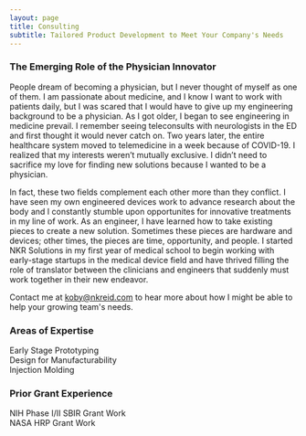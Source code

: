 ```yaml
---
layout: page
title: Consulting
subtitle: Tailored Product Development to Meet Your Company's Needs
--- 
```



### The Emerging Role of the Physician Innovator
People dream of becoming a physician, but I never thought of myself as one of them. I am passionate about medicine, and I know I want to work with patients daily, but I was scared that I would have to give up my engineering background to be a physician. As I got older, I began to see engineering in medicine prevail. I remember seeing teleconsults with neurologists in the ED and first thought it would never catch on. Two years later, the entire healthcare system moved to telemedicine in a week because of COVID-19. I realized that my interests weren’t mutually exclusive. I didn’t need to sacrifice my love for finding new solutions because I wanted to be a physician. 
 
In fact, these two fields complement each other more than they conflict. I have seen my own engineered devices work to advance research about the body and I constantly stumble upon opportunites for innovative treatments in my line of work. As an engineer, I have learned how to take existing pieces to create a new solution. Sometimes these pieces are hardware and devices; other times, the pieces are time, opportunity, and people. I started NKR Solutions in my first year of medical school to begin working with early-stage startups in the medical device field and have thrived filling the role of translator between the clinicians and engineers that suddenly must work together in their new endeavor. 
 
Contact me at koby@nkreid.com to hear more about how I might be able to help your growing team's needs. 

### Areas of Expertise
Early Stage Prototyping <br>
Design for Manufacturability<br>
Injection Molding<br>


### Prior Grant Experience
NIH Phase I/II SBIR Grant Work<br>
NASA HRP Grant Work


